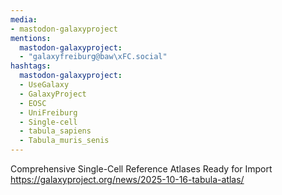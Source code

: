 ```yaml
---
media:
- mastodon-galaxyproject
mentions:
  mastodon-galaxyproject:
  - "galaxyfreiburg@baw\xFC.social"
hashtags:
  mastodon-galaxyproject:
  - UseGalaxy
  - GalaxyProject
  - EOSC
  - UniFreiburg
  - Single-cell
  - tabula_sapiens
  - Tabula_muris_senis
---
```

Comprehensive Single-Cell Reference Atlases Ready for Import
https://galaxyproject.org/news/2025-10-16-tabula-atlas/